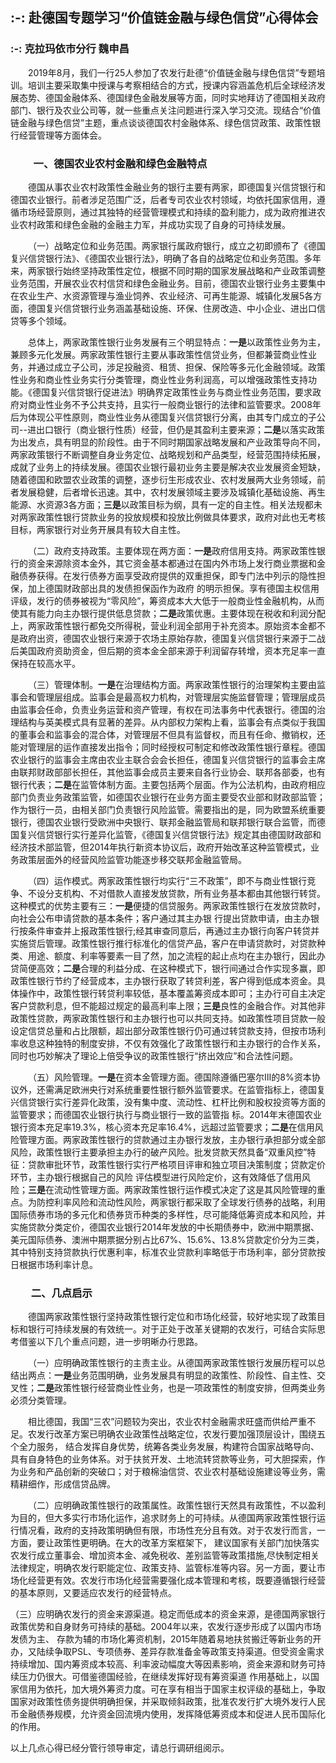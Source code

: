 ## :-: **赴德国专题学习“价值链金融与绿色信贷”心得体会**
### :-: 克拉玛依市分行 魏申昌
&ensp;&ensp;&ensp;&ensp;2019年8月，我们一行25人参加了农发行赴德“价值链金融与绿色信贷”专题培训。培训主要采取集中授课与考察相结合的方式，授课内容涵盖危机后全球经济发展态势、德国金融体系、德国绿色金融发展等方面，同时实地拜访了德国相关政府部门、银行及农业公司等，就一些重点关注问题进行深入学习交流。现结合“价值链金融与绿色信贷”主题，重点谈谈德国农村金融体系、绿色信贷政策、政策性银行经营管理等方面体会。

### &ensp;&ensp;&ensp;&ensp; 一、德国农业农村金融和绿色金融特点

&ensp;&ensp;&ensp;&ensp;德国从事农业农村政策性金融业务的银行主要有两家，即德国复兴信贷银行和德国农业银行。前者涉足范围广泛，后者专司农业农村领域，均依托国家信用，遵循市场经营原则，通过其独特的经营管理模式和持续的盈利能力，成为政府推进农业农村政策和绿色金融的金融主力军，并成功实现了自身的可持续发展。

&ensp;&ensp;&ensp;&ensp;（一）战略定位和业务范围。两家银行属政府银行，成立之初即颁布了《德国复兴信贷银行法》、《德国农业银行法》，明确了各自的战略定位和业务范围。多年来，两家银行始终坚持政策性定位，根据不同时期的国家发展战略和产业政策调整业务范围，开展农业农村信贷和绿色金融业务。目前，德国农业银行业务主要集中在农业生产、水资源管理与渔业饲养、农业经济、可再生能源、城镇化发展5各方面，德国复兴信贷银行业务涵盖基础设施、环保、住房改造、中小企业、进出口信贷等多个领域。

&ensp;&ensp;&ensp;&ensp;总体上，两家政策性银行业务发展有三个明显特点：**一是**以政策性业务为主，兼顾多元化发展。两家政策性银行主要从事政策性信贷业务，但都兼营商业性业务，并通过成立子公司，涉足投融资、租赁、担保、保险等多元化金融领域。政策性业务和商业性业务实行分类管理，商业性业务利润高，可以增强政策性支持功能。《德国复兴信贷银行促进法》明确界定政策性业务与商业性业务范围，要求政府对商业性业务不予公共支持，且实行一般商业银行的法律和监管要求。2008年后为体现公平性原则，商业性业务从德国复兴信贷银行分离，由其专门成立的子公司--进出口银行（商业银行性质）经营，但仍是其盈利主要来源；**二是**以落实政策为出发点，具有明显的阶段性。由于不同时期国家战略发展和产业政策导向不同，两家政策银行不断调整自身业务定位、战略规划和产品类型，经营范围持续拓展，成就了业务上的持续发展。德国农业银行最初业务主要是解决农业发展资金短缺，随着德国和欧盟农业政策的调整，逐步衍生形成农业、农村发展两大业务领域，前者发展稳健，后者增长迅速。其中，农村发展领域主要涉及城镇化基础设施、再生能源、水资源3各方面；**三是**以政策目标为纲，具有一定的自主性。相关法规都未对两家政策性银行贷款业务的投放规模和投放比例做具体要求，政府对此也无考核目标，两家银行对业务开展具有较大自主性。

&ensp;&ensp;&ensp;&ensp;（二）政府支持政策。主要体现在两方面：**一是**政府信用支持。两家政策性银行的资金来源除资本金外，其它资金基本都通过在国内外市场上发行商业票据和金融债券获得。在发行债券方面享受政府提供的双重担保，即专门法中列示的隐性担保，加上德国财政部出具的发债担保函作为政府 的明示担保。享有德国主权信用评级，发行的债券被视为“零风险”，筹资成本大大低于一般商业性金融机构，从而使其有能力向主办银行提供低息贷款；**二是**政策优惠。主要体现在税收和利润分配上，两家政策性银行都免交所得税，营业利润全部用于补充资本。原始资本金都不是政府出资，德国农业银行来源于农场主原始存款，德国复兴信贷银行来源于二战后美国政府资助资金，但后期的资本金全部来源于利润留存转增，资本充足率一直保持在较高水平。

&ensp;&ensp;&ensp;&ensp;（三）管理体制。**一是**在治理结构方面。两家政策性银行的治理架构主要由监事会和管理层组成。监事会是最高权力机构，对管理层实施监督管理；管理层成员由监事会任命，负责业务运营和资产管理，有权在司法事务中代表银行。德国的治理结构与英美模式具有显著的差异。从内部权力架构上看，监事会有点类似于我国的董事会和监事会的混合体，对管理层不但具有监督权，而且有任命、撤销权，还能对管理层的运作直接发出指令；同时经授权可制定和修改政策性银行章程。德国农业银行的监事会主席由农业主联合会会长担任，德国复兴信贷银行的监事会主席由联邦财政部部长担任，其他监事会成员主要来自各行业协会、联邦各部委，也有银行代表；**二是**在监管体制方面。主要包括两个层面。作为公法机构，由政府相应部门负责业务政策监管，如德国农业银行在业务方面主要受农业部和财政部监管；作为银行一员，由相关部门负责银行风险监管。需要指出的是，同为欧盟系统重要银行，德国农业银行受欧洲中央银行、联邦金融监管局和联邦银行联合监管，而德国复兴信贷银行实行差异化监管，《德国复兴信贷银行法》规定其由德国财政部和经济技术部监管，但2014年执行新资本协议后，政府开始改革这种监管模式，业务政策层面外的经营风险监管功能逐步移交联邦金融监管局。

&ensp;&ensp;&ensp;&ensp;（四）运作模式。两家政策性银行均实行“三不政策”，即不与商业性银行竞争、不设分支机构、不对借款人直接发放贷款，所有业务基本都由其他银行转贷。这种模式的优势主要有三：**一是**便捷的信贷服务。两家政策性银行在发放贷款时，向社会公布申请贷款的基本条件；客户通过其主办银 行提出贷款申请，由主办银行按条件审查并上报政策性银行;经其审查同意后，再通过主办银行向客户转贷并实施贷后管理。政策性银行推行标准化的信贷产品，客户在申请贷款时，对贷款种类、用途、额度、利率等要素一目了然，加之流程的起止点均在主办银行，因此办贷简便高效；**二是**合理的利益分成、在这种模式下，银行间通过合作实现多赢，即政策性银行节约了经营成本，主办银行获取了转贷利差，客户得到低成本资金。具体操作中，政策性银行转贷利率较低，基本覆盖筹资成本即可；主办行可自主决定客户贷款利息，但不能超过规定的最高利率上限；**三是**良性的金融合作。对其他非政策性贷款，两家政策性银行和主办银行也可以共同支持。如政策性项目贷款一般设定信贷总量和占比限额，超出部分政策性银行仍可通过转贷款支持，但按市场利率收息这种独特的制度安排，不仅有效强化了政策性银行和主办银行的合作关系，同时也巧妙解决了理论上倍受争议的政策性银行“挤出效应”和合法性问题。

&ensp;&ensp;&ensp;&ensp;（五）风险管理。**一是**在资本金管理方面。德国除遵循巴塞尔Ⅲ的8%资本协议外，还需满足欧洲央行对系统重要性银行额外监管要求。在监管指标上，德国复兴信贷银行实行差异化政策，没有集中度、流动性、杠杆比例和股权投资等方面的监管要求；而德国农业银行执行与商业银行一致的监管指 标。2014年末德国农业银行资本充足率19.3%，核心资本充足率16.4%，远超过监管要求；**二是**在信用风险管理方面。两家政策性银行的贷款通过主办银行发放，主办银行承担部分或全部风险，政策性银行主要承担主办行的破产风险。批发贷款天然具备“双重风控”特征：贷款审批环节，政策性银行实行严格项目评审和独立项目决策制度；贷款定价环节，主办银行根据自己的风险 评估模型进行风险定价，这有效降低了信用风险；**三是**在流动性管理方面。两家政策性银行运作模式决定了这是其风险管理的重点。为防控利率风险和流动性风险，两家银行都采取了全球发行债券的战略，利用国际债券市场的多元化和债券货币种类的多样性，尽可能降低筹资成本和风险，并实施贷款分类定价，德国农业银行2014年发放的中长期债券中，欧洲中期票据、美元国际债券、澳洲中期票据分别占比67%、15.6%、13.8%贷款定价分为三类，其中特别支持贷款执行优惠利率，标准农业贷款利率略低于市场利率，部分贷款按日根据市场利率计息。

### &ensp;&ensp;&ensp;&ensp;二、几点启示
&ensp;&ensp;&ensp;&ensp;德国两家政策性银行坚持政策性银行定位和市场化经营，较好地实现了政策目标和银行可持续发展的有效统一。对于正处于改革关键期的农发行，可结合实际思考借鉴以下几个重点问题，进一步明晰办行思路。

&ensp;&ensp;&ensp;&ensp;（一）应明确政策性银行的主责主业。从德国两家政策性银行发展历程可以总结出两点：**一是**业务范围明确，业务发展具有明显的政策性、阶段性、自主性、交叉性；**二是**政策性银行经营商业性业务，也是一项政策性的制度安排，但两类业务必须分类管理。

&ensp;&ensp;&ensp;&ensp;相比德国，我国“三农”问题较为突出，农业农村金融需求旺盛而供给严重不足。农发行改革方案已明确农业政策性战略定位，农发行要加强顶层设计，围绕五个全力服务， 结合发挥自身优势，统筹各类业务发展，构建符合国家战略导向、具有自身特色的业务体系。对于扶贫开发、土地流转贷款等业务，可大胆探索，作为业务和产品创新的突破口；对于粮棉油信贷、农业农村基础设施建设等业务，需精耕细作，形成信贷品牌。

&ensp;&ensp;&ensp;&ensp;（二）应明确政策性银行的政策属性。政策性银行天然具有政策性，不以盈利为目的，但大多实行市场化运作，追求财务上的可持续。从德国两家政策性银行运行情况看，政府的支持政策明确但有限，市场性充分且有效。对于农发行而言，一方面，要让政策性更明确。在大的改革方案框架下， 建议国家有关部门加快落实农发行成立董事会、增加资本金、减免税收、差别监管等政策措施,尽快制定相关法律规定，明确农发行职能定位、政策支持、监管标准等内容。另一方面，要让市场化经营更有效。农发行市场化经营需要强化成本管理和考核，既要遵循银行经营的基本原则，又要适应农发行的经营特点。

（三）应明确农发行的资金来源渠道。稳定而低成本的资金来源，是德国两家银行政策优势和自身财务可持续的基础。2004年以来，农发行逐步形成了以国内市场发债为主、 存款为辅的市场化筹资机制，2015年随着易地扶贫搬迁等新业务的开办，又陆续争取PSL、专项债券、差异存款准备金等政策支持渠道。但受资金需求持续增加、国内筹资成本较高、利率波动幅度大等因素影响，资金来源和财务可持续压力仍很大。可借鉴德国经验，在继续发挥好现有筹资渠道 作用基础上，以国家信用为依托，加大境外筹资力度。可在享有相当于国家主权评级的基础上，争取国家对政策性债务提供明确担保，并采取倾斜政策，批准农发行扩大境外发行人民币金融债券规模，允许资金回流境内使用，发挥降低筹资成本和促进人民币国际化的作用。

以上几点心得已经分管行领导审定，请总行调研组阅示。